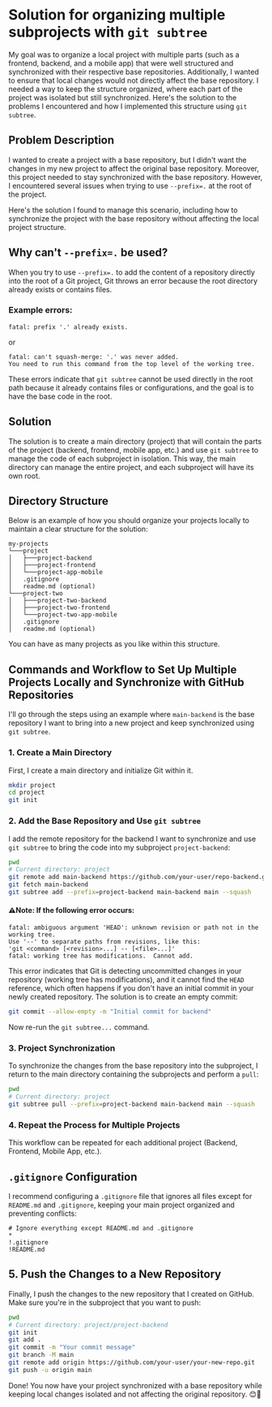 
# Solution for organizing multiple subprojects with `git subtree`

My goal was to organize a local project with multiple parts (such as a frontend, backend, and a mobile app) that were well structured and synchronized with their respective base repositories. Additionally, I wanted to ensure that local changes would not directly affect the base repository. I needed a way to keep the structure organized, where each part of the project was isolated but still synchronized. Here's the solution to the problems I encountered and how I implemented this structure using `git subtree`.

## Problem Description

I wanted to create a project with a base repository, but I didn't want the changes in my new project to affect the original base repository. Moreover, this project needed to stay synchronized with the base repository. However, I encountered several issues when trying to use `--prefix=.` at the root of the project.

Here's the solution I found to manage this scenario, including how to synchronize the project with the base repository without affecting the local project structure.

## Why can't `--prefix=.` be used?

When you try to use `--prefix=.` to add the content of a repository directly into the root of a Git project, Git throws an error because the root directory already exists or contains files.

### Example errors:

```
fatal: prefix '.' already exists.
```
or
```
fatal: can't squash-merge: '.' was never added.
You need to run this command from the top level of the working tree.
```

These errors indicate that `git subtree` cannot be used directly in the root path because it already contains files or configurations, and the goal is to have the base code in the root.

## Solution

The solution is to create a main directory (project) that will contain the parts of the project (backend, frontend, mobile app, etc.) and use `git subtree` to manage the code of each subproject in isolation. This way, the main directory can manage the entire project, and each subproject will have its own root.

## Directory Structure

Below is an example of how you should organize your projects locally to maintain a clear structure for the solution:

```
my-projects
└───project
│   ├───project-backend
│   ├───project-frontend
│   └───project-app-mobile
│   .gitignore
│   readme.md (optional)
└───project-two
│   ├───project-two-backend
│   ├───project-two-frontend
│   └───project-two-app-mobile
│   .gitignore
│   readme.md (optional)
```

You can have as many projects as you like within this structure.

## Commands and Workflow to Set Up Multiple Projects Locally and Synchronize with GitHub Repositories

I'll go through the steps using an example where `main-backend` is the base repository I want to bring into a new project and keep synchronized using `git subtree`.

### 1. Create a Main Directory

First, I create a main directory and initialize Git within it.

```bash
mkdir project
cd project
git init
```

### 2. Add the Base Repository and Use `git subtree`

I add the remote repository for the backend I want to synchronize and use `git subtree` to bring the code into my subproject `project-backend`:

```bash
pwd 
# Current directory: project
git remote add main-backend https://github.com/your-user/repo-backend.git
git fetch main-backend
git subtree add --prefix=project-backend main-backend main --squash
```

#### ⚠️Note: If the following error occurs:

```
fatal: ambiguous argument 'HEAD': unknown revision or path not in the working tree.
Use '--' to separate paths from revisions, like this:
'git <command> [<revision>...] -- [<file>...]'
fatal: working tree has modifications.  Cannot add.
```

This error indicates that Git is detecting uncommitted changes in your repository (working tree has modifications), and it cannot find the `HEAD` reference, which often happens if you don't have an initial commit in your newly created repository. The solution is to create an empty commit:

```bash
git commit --allow-empty -m "Initial commit for backend"
```

Now re-run the `git subtree...` command.

### 3. Project Synchronization

To synchronize the changes from the base repository into the subproject, I return to the main directory containing the subprojects and perform a `pull`:

```bash
pwd
# Current directory: project
git subtree pull --prefix=project-backend main-backend main --squash
```

### 4. Repeat the Process for Multiple Projects

This workflow can be repeated for each additional project (Backend, Frontend, Mobile App, etc.).

## `.gitignore` Configuration

I recommend configuring a `.gitignore` file that ignores all files except for `README.md` and `.gitignore`, keeping your main project organized and preventing conflicts:

```gitignore
# Ignore everything except README.md and .gitignore
*
!.gitignore
!README.md
```

## 5. Push the Changes to a New Repository

Finally, I push the changes to the new repository that I created on GitHub. Make sure you're in the subproject that you want to push:

```bash
pwd
# Current directory: project/project-backend
git init
git add .
git commit -m "Your commit message"
git branch -M main
git remote add origin https://github.com/your-user/your-new-repo.git
git push -u origin main
```

Done! You now have your project synchronized with a base repository while keeping local changes isolated and not affecting the original repository. 😊🙌
